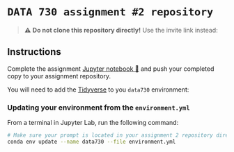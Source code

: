 # `DATA 730 assignment #2 repository`

> :warning: **Do not clone this repository directly!**
> Use the invite link instead: 
## Instructions

Complete the assignment [Jupyter notebook 📓](assignment2.ipynb) and push your completed copy to your assignment repository.

You will need to add the [Tidyverse](https://www.tidyverse.org/) to you `data730` environment:

### Updating your environment from the `environment.yml`

From a terminal in Jupyter Lab, run the following command:

```bash
# Make sure your prompt is located in your assignment 2 repository directory
conda env update --name data730 --file environment.yml
```
